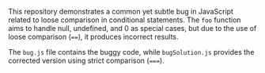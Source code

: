 This repository demonstrates a common yet subtle bug in JavaScript related to loose comparison in conditional statements. The `foo` function aims to handle null, undefined, and 0 as special cases, but due to the use of loose comparison (`==`), it produces incorrect results.

The `bug.js` file contains the buggy code, while `bugSolution.js` provides the corrected version using strict comparison (`===`).